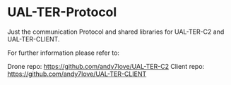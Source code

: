 # UAL-TER-Protocol

Just the communication Protocol and shared libraries for UAL-TER-C2 and UAL-TER-CLIENT.

For further information please refer to:

Drone repo: https://github.com/andy7love/UAL-TER-C2
Client repo: https://github.com/andy7love/UAL-TER-CLIENT
